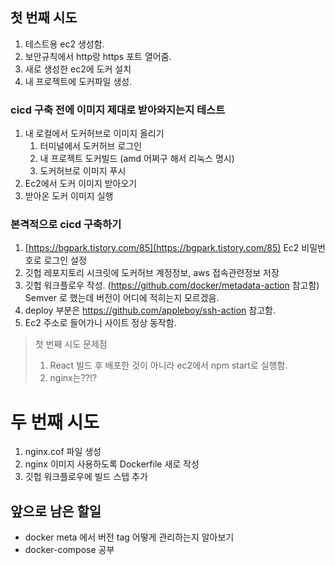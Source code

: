 ## 첫 번째 시도

1. 테스트용 ec2 생성함.
2. 보안규칙에서 http랑 https 포트 열어줌.
3. 새로 생성한 ec2에 도커 설치
4. 내 프로젝트에 도커파일 생성.

### cicd 구축 전에 이미지 제대로 받아와지는지 테스트

1. 내 로컬에서 도커허브로 이미지 올리기
    1. 터미널에서 도커허브 로그인
    2. 내 프로젝트 도커빌드 (amd 어쩌구 해서 리눅스 명시)
    3. 도커허브로 이미지 푸시
2. Ec2에서 도커 이미지 받아오기
3. 받아온 도커 이미지 실행

### 본격적으로 cicd 구축하기

1. [https://bgpark.tistory.com/85](https://bgpark.tistory.com/85) Ec2 비밀번호로 로그인 설정
2. 깃헙 레포지토리 시크릿에 도커허브 계정정보, aws 접속관련정보 저장
3. 깃헙 워크플로우 작성. (https://github.com/docker/metadata-action 참고함) Semver 로 했는데 버전이 어디에 적히는지 모르겠음.
4. deploy 부분은 https://github.com/appleboy/ssh-action 참고함.
5. Ec2 주소로 들어가니 사이트 정상 동작함.

> 첫 번째 시도 문제점
> 1. React 빌드 후 배포한 것이 아니라 ec2에서 npm start로 실행함.
> 2. nginx는??!?

# 두 번째 시도
1. nginx.cof 파일 생성
2. nginx 이미지 사용하도록 Dockerfile 새로 작성
3. 깃헙 워크플로우에 빌드 스텝 추가

## 앞으로 남은 할일

- docker meta 에서 버전 tag 어떻게 관리하는지 알아보기
- docker-compose 공부
